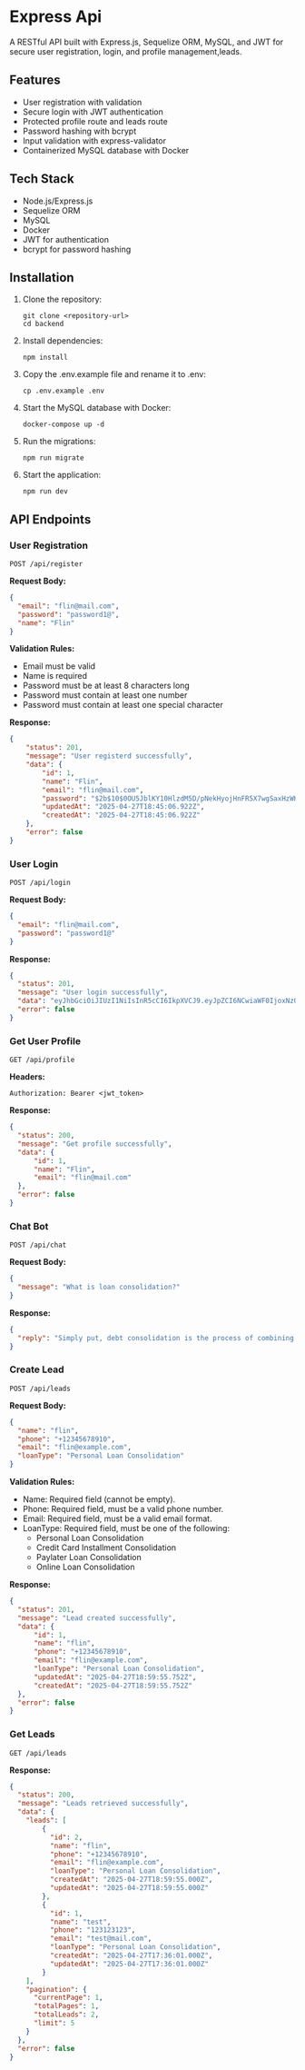 # Express Api 

A RESTful API built with Express.js, Sequelize ORM, MySQL, and JWT for secure user registration, login, and profile management,leads.

## Features

- User registration with validation
- Secure login with JWT authentication
- Protected profile route and leads route
- Password hashing with bcrypt
- Input validation with express-validator
- Containerized MySQL database with Docker

## Tech Stack

- Node.js/Express.js
- Sequelize ORM
- MySQL
- Docker
- JWT for authentication
- bcrypt for password hashing

## Installation

1. Clone the repository:
   ```
   git clone <repository-url>
   cd backend
   ```

2. Install dependencies:
   ```
   npm install
   ```

3. Copy the .env.example file and rename it to .env:
   ```
   cp .env.example .env
   ```

4. Start the MySQL database with Docker:
   ```
   docker-compose up -d
   ```

5. Run the migrations:
   ```
   npm run migrate
   ```

6. Start the application:
   ```
   npm run dev
   ```

## API Endpoints

### User Registration
```
POST /api/register
```
**Request Body:**
```json
{
  "email": "flin@mail.com",
  "password": "password1@",
  "name": "Flin"
}
```
**Validation Rules:**
- Email must be valid
- Name is required
- Password must be at least 8 characters long
- Password must contain at least one number
- Password must contain at least one special character

**Response:**
```json
{
    "status": 201,
    "message": "User registerd successfully",
    "data": {
        "id": 1,
        "name": "Flin",
        "email": "flin@mail.com",
        "password": "$2b$10$0OU5JblKY10HlzdM5D/pNekHyojHnFR5X7wgSaxHzWKwdXKBW7boG",
        "updatedAt": "2025-04-27T18:45:06.922Z",
        "createdAt": "2025-04-27T18:45:06.922Z"
    },
    "error": false
}
```
### User Login
```
POST /api/login
```
**Request Body:**
```json
{
  "email": "flin@mail.com",
  "password": "password1@"
}
```
**Response:**
```json
{
  "status": 201,
  "message": "User login successfully",
  "data": "eyJhbGciOiJIUzI1NiIsInR5cCI6IkpXVCJ9.eyJpZCI6NCwiaWF0IjoxNzQ1Nzc5Njg4LCJleHAiOjE3NDU3ODMyODh9.Ybk_ChkWxpLWanbICA-9LeSsx9HyegaUET3EAUTq354",
  "error": false
}
```

### Get User Profile
```
GET /api/profile
```
**Headers:**
```
Authorization: Bearer <jwt_token>
```
**Response:**
```json
{
  "status": 200,
  "message": "Get profile successfully",
  "data": {
      "id": 1,
      "name": "Flin",
      "email": "flin@mail.com"
  },
  "error": false
}
```

### Chat Bot
```
POST /api/chat
```
**Request Body:**
```json
{
  "message": "What is loan consolidation?"
}

```
**Response:**
```json
{
  "reply": "Simply put, debt consolidation is the process of combining multiple debts into a single loan. This process is often used to manage complex financial obligations, such as credit card debt, personal loans, or small business loans."
}
```

### Create Lead
```
POST /api/leads
```
**Request Body:**
```json
{
  "name": "flin",
  "phone": "+12345678910",
  "email": "flin@example.com",
  "loanType": "Personal Loan Consolidation"
}
```
**Validation Rules:**
- Name: Required field (cannot be empty).
- Phone: Required field, must be a valid phone number.
- Email: Required field, must be a valid email format.
- LoanType: Required field, must be one of the following:
    - Personal Loan Consolidation
    - Credit Card Installment Consolidation
    - Paylater Loan Consolidation
    - Online Loan Consolidation

**Response:**
```json
{
  "status": 201,
  "message": "Lead created successfully",
  "data": {
      "id": 1,
      "name": "flin",
      "phone": "+12345678910",
      "email": "flin@example.com",
      "loanType": "Personal Loan Consolidation",
      "updatedAt": "2025-04-27T18:59:55.752Z",
      "createdAt": "2025-04-27T18:59:55.752Z"
  },
  "error": false
}
```
### Get Leads
```
GET /api/leads
```
**Response:**
```json
{
  "status": 200,
  "message": "Leads retrieved successfully",
  "data": {
    "leads": [
        {
          "id": 2,
          "name": "flin",
          "phone": "+12345678910",
          "email": "flin@example.com",
          "loanType": "Personal Loan Consolidation",
          "createdAt": "2025-04-27T18:59:55.000Z",
          "updatedAt": "2025-04-27T18:59:55.000Z"
        },
        {
          "id": 1,
          "name": "test",
          "phone": "123123123",
          "email": "test@mail.com",
          "loanType": "Personal Loan Consolidation",
          "createdAt": "2025-04-27T17:36:01.000Z",
          "updatedAt": "2025-04-27T17:36:01.000Z"
        }
    ],
    "pagination": {
      "currentPage": 1,
      "totalPages": 1,
      "totalLeads": 2,
      "limit": 5
    }
  },
  "error": false
}
```
